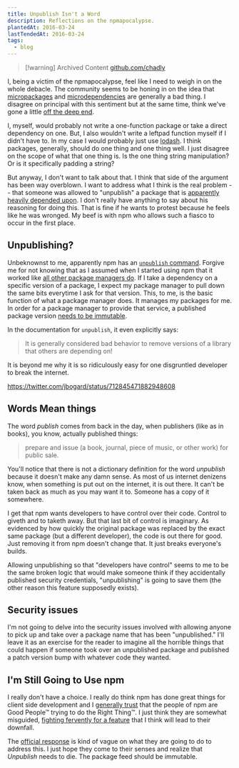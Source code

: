 ```yaml
---
title: Unpublish Isn't a Word
description: Reflections on the npmapocalypse.
plantedAt: 2016-03-24
lastTendedAt: 2016-03-24
tags:
  - blog
---
```

> [!warning] Archived Content
> [github.com/chadly](https://github.com/chadly/chadly.net)

I, being a victim of the npmapocalypse, feel like I need to weigh in on the whole debacle. The community seems to be honing in on the idea that [micropackages](http://lucumr.pocoo.org/2016/3/24/open-source-trust-scaling/) and [microdependencies](http://www.haneycodes.net/npm-left-pad-have-we-forgotten-how-to-program/) are generally a bad thing. I disagree on principal with this sentiment but at the same time, think we've gone a little [off the deep end](https://www.npmjs.com/package/true).

I, myself, would probably not write a one-function package or take a direct dependency on one. But, I also wouldn't write a leftpad function myself if I didn't have to. In my case I would probably just use [lodash](https://lodash.com/docs#padStart). I think packages, generally, should do one thing and one thing well. I just disagree on the scope of what that one thing is. Is the one thing string manipulation? Or is it specifically padding a string?

But anyway, I don't want to talk about that. I think that side of the argument has been way overblown. I want to address what I think is the real problem -- that someone was allowed to "unpublish" a package that is [apparently heavily depended upon](https://medium.com/@azerbike/i-ve-just-liberated-my-modules-9045c06be67c). I don't really have anything to say about his reasoning for doing this. That is fine if he wants to protest because he feels like he was wronged. My beef is with npm who allows such a fiasco to occur in the first place.

## Unpublishing?

Unbeknownst to me, apparently npm has an [`unpublish` command](https://docs.npmjs.com/cli/unpublish). Forgive me for not knowing that as I assumed when I started using npm that it worked like [all other package managers do](https://docs.nuget.org/create/deleting-packages). If I take a dependency on a specific version of a package, I expect my package manager to pull down the same bits everytime I ask for that version. This, to me, is the basic function of what a package manager does. It manages my packages for me. In order for a package manager to provide that service, a published package version [needs to be immutable](https://evertpot.com/npm-revoke-breaks-the-build/).

In the documentation for `unpublish`, it even explicitly says:

> It is generally considered bad behavior to remove versions of a library that others are depending on!

It is beyond me why it is so ridiculously easy for one disgruntled developer to break the internet.

https://twitter.com/jbogard/status/712845471882948608

## Words Mean things

The word _publish_ comes from back in the day, when publishers (like as in books), you know, actually published things:

> prepare and issue (a book, journal, piece of music, or other work) for public sale.

You'll notice that there is not a dictionary definition for the word _unpublish_ because it doesn't make any damn sense. As most of us internet denizens know, when something is put out on the internet, it is out there. It can't be taken back as much as you may want it to. Someone has a copy of it somewhere.

I get that npm wants developers to have control over their code. Control to giveth and to taketh away. But that last bit of control is imaginary. As evidenced by how quickly the original package was replaced by the exact same package (but a different developer), the code is out there for good. Just removing it from npm doesn't change that. It just breaks everyone's builds.

Allowing unpublishing so that "developers have control" seems to me to be the same broken logic that would make someone think if they accidentally published security credentials, "unpublishing" is going to save them (the other reason this feature supposedly exists).

## Security issues

I'm not going to delve into the security issues involved with allowing anyone to pick up and take over a package name that has been "unpublished." I'll leave it as an exercise for the reader to imagine all the horrible things that could happen if someone took over an unpublished package and published a patch version bump with whatever code they wanted.

## I'm Still Going to Use npm

I really don't have a choice. I really do think npm has done great things for client side development and I [generally trust](https://github.com/npm/npm/issues/12045) that the people of npm are Good People&trade; trying to do the Right Thing&trade;. I just think they are somewhat misguided, [fighting fervently for a feature](https://github.com/npm/npm/pull/12017) that I think will lead to their downfall.

The [official response](http://blog.npmjs.org/post/141577284765/kik-left-pad-and-npm) is kind of vague on what they are going to do to address this. I just hope they come to their senses and realize that _Unpublish_ needs to die. The package feed should be immutable.